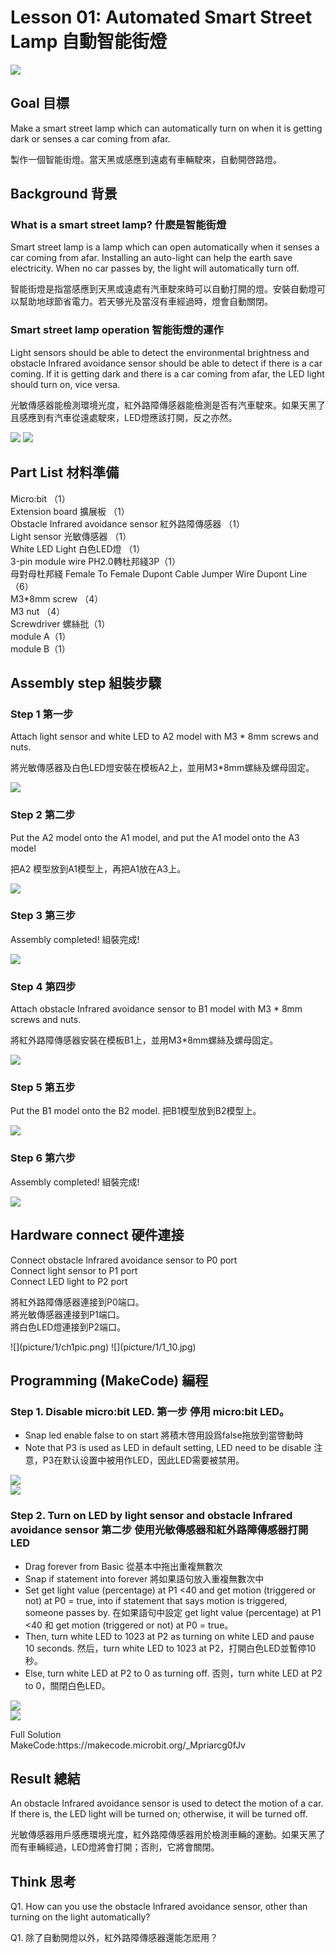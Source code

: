 # Lesson 01: Automated Smart Street Lamp 自動智能街燈
![](picture/1/1_1.png)
 
## Goal 目標
<P>
Make a smart street lamp which can automatically turn on when it is getting dark or senses a car coming from afar.
<P>
<P>
製作一個智能街燈。當天黑或感應到遠處有車輛駛來，自動開啓路燈。
<P>

## Background 背景

### What is a smart street lamp? 什麽是智能街燈
<P>
Smart street lamp is a lamp which can open automatically when it senses a car coming from afar. Installing an auto-light can help the earth save electricity. When no car passes by, the light will automatically turn off.
<P>
<P>
智能街燈是指當感應到天黑或遠處有汽車駛來時可以自動打開的燈。安裝自動燈可以幫助地球節省電力。若天够光及當沒有車經過時，燈會自動關閉。
<P>

### Smart street lamp operation 智能街燈的運作
<P>
Light sensors should be able to detect the environmental brightness and obstacle Infrared avoidance sensor should be able to detect if there is a car coming. If it is getting dark and there is a car coming from afar, the LED light should turn on, vice versa.
<P>
<P>
光敏傳感器能檢測環境光度，紅外路障傳感器能檢測是否有汽車駛來。如果天黑了且感應到有汽車從遠處駛來，LED燈應該打開，反之亦然。
<P>
 
![](picture/1/1_2.png)
![](picture/1/1_3.png)

## Part List 材料準備
<P>
Micro:bit （1）<BR>
Extension board 擴展板 （1）<BR>
Obstacle Infrared avoidance sensor 紅外路障傳感器 （1）<BR>
Light sensor 光敏傳感器 （1）<BR>
White LED Light 白色LED燈 （1）<BR>
3-pin module wire  PH2.0轉杜邦綫3P（1）<BR>
母對母杜邦綫 Female To Female Dupont Cable Jumper Wire Dupont Line （6）<BR>
M3*8mm screw  （4）<BR>
M3 nut （4）<BR>
Screwdriver 螺絲批（1）<BR>
module A（1）<BR>
module B（1）<BR>
<P>



## Assembly step 組裝步驟
### Step 1 第一步
<P>
Attach light sensor and white LED to A2 model with M3 * 8mm screws and nuts. 
<P>
<P>
將光敏傳感器及白色LED燈安裝在模板A2上，並用M3*8mm螺絲及螺母固定。
<P>
 
![](picture/1/1_4.png)

### Step 2 第二步
<P>
Put the A2 model onto the A1 model, and put the A1 model onto the A3 model
<P>
<P>
把A2 模型放到A1模型上，再把A1放在A3上。
<P>
 
![](picture/1/1_5.png)

### Step 3 第三步
<P>
Assembly completed! 組裝完成!
<P>
 
![](picture/1/1_6.png)

### Step 4 第四步
<P>
Attach obstacle Infrared avoidance sensor to B1 model with M3 * 8mm screws and nuts. 
<P>
<P>
將紅外路障傳感器安裝在模板B1上，並用M3*8mm螺絲及螺母固定。 
<P>
 
![](picture/1/1_7.png)

### Step 5 第五步
<P>
Put the B1 model onto the B2 model. 把B1模型放到B2模型上。
<P>
 
![](picture/1/1_8.png)
 
### Step 6 第六步
<P>
Assembly completed! 組裝完成!
<P>

![](picture/1/1_9.png)

## Hardware connect 硬件連接
<P>
Connect obstacle Infrared avoidance sensor to P0 port<BR>
Connect light sensor to P1 port<BR>
Connect LED light to P2 port <BR>
<P>
<P>
將紅外路障傳感器連接到P0端口。<BR>
將光敏傳感器連接到P1端口。<BR>
將白色LED燈連接到P2端口。<BR>
<P>
![](picture/1/ch1pic.png)
![](picture/1/1_10.jpg)

## Programming (MakeCode) 編程

### Step 1. Disable micro:bit LED. 第一步 停用 micro:bit LED。
 
+ Snap led enable false to on start  將積木啓用設爲false拖放到當啓動時
+ Note that P3 is used as LED in default setting, LED need to be disable 注意，P3在默认设置中被用作LED，因此LED需要被禁用。
 
![](picture/1/1_11.png)<BR>
![](picture/1/1_12.png)

### Step 2. Turn on LED by light sensor and obstacle Infrared avoidance sensor 第二步 使用光敏傳感器和紅外路障傳感器打開 LED
+ Drag forever from Basic 從基本中拖出重複無數次 
+ Snap if statement into forever 將如果語句放入重複無數次中
+ Set get light value (percentage) at P1 <40  and get motion (triggered or not) at P0 = true, into if statement that says motion is triggered, someone passes by. 在如果語句中設定 get light value (percentage) at P1 <40 和 get motion (triggered or not) at P0 = true。
+ Then, turn white LED to 1023 at P2 as turning on white LED and pause 10 seconds. 然后，turn white LED to 1023 at P2，打開白色LED並暫停10秒。
+ Else, turn white LED at P2 to 0 as turning off. 否则，turn white LED at P2 to 0，關閉白色LED。

![](picture/1/1_13.png)<BR>
![](picture/1/1_14.png)
<P>
Full Solution <BR>
MakeCode:https://makecode.microbit.org/_Mpriarcg0fJv
<P> 

## Result 總結
<P>
An obstacle Infrared avoidance sensor is used to detect the motion of a car. If there is, the LED light will be turned on; otherwise, it will be turned off.
<P>
<P>
光敏傳感器用戶感應環境光度，紅外路障傳感器用於檢測車輛的運動。如果天黑了而有車輛經過，LED燈將會打開；否則，它將會關閉。
<P>

## Think 思考
<P>
Q1. How can you use the obstacle Infrared avoidance sensor, other than turning on the light automatically?
<P>
<P>
Q1. 除了自動開燈以外，紅外路障傳感器還能怎麽用？
<P>
